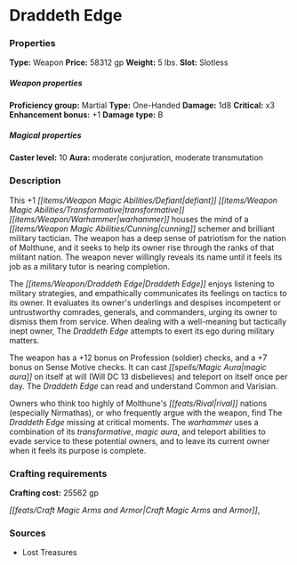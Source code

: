 ﻿---
Title: "Draddeth Edge"
Type: "Weapon"
Price: "58312 gp"
Weight: "5 lbs."
Slot: "Slotless"
Proficiency group: "Martial"
Weapon properties Type: "One-Handed"
Damage: "1d8"
Critical: "x3"
Enhancement bonus: "+1"
Damage type: "B"
Caster level: "10"
Aura: "moderate conjuration, moderate transmutation"
Description: |
  "This _+1 defiant_ _transformative_ _warhammer_ houses the mind of a cunning schemer and brilliant military tactician. The weapon has a deep sense of patriotism for the nation of Molthune, and it seeks to help its owner rise through the ranks of that militant nation. The weapon never willingly reveals its name until it feels its job as a military tutor is nearing completion.
  The _Draddeth Edge_ enjoys listening to military strategies, and empathically communicates its feelings on tactics to its owner. It evaluates its owner's underlings and despises incompetent or untrustworthy comrades, generals, and commanders, urging its owner to dismiss them from service. When dealing with a well-meaning but tactically inept owner, _The Draddeth Edge_ attempts to exert its ego during military matters.
  The weapon has a +12 bonus on Profession (soldier) checks, and a +7 bonus on Sense Motive checks. It can cast magic aura on itself at will (Will DC 13 disbelieves) and teleport on itself once per day. _The Draddeth Edge_ can read and understand Common and Varisian.
  Owners who think too highly of Molthune's rival nations (especially Nirmathas), or who frequently argue with the weapon, find _The Draddeth Edge_ missing at critical moments. The warhammer uses a combination of its _transformative_, _magic aura_, and _teleport_ abilities to evade service to these potential owners, and to leave its current owner when it feels its purpose is complete."
Crafting cost: "25562 gp"
Sources: "['Lost Treasures']"
---

# Draddeth Edge

### Properties

**Type:** Weapon **Price:** 58312 gp **Weight:** 5 lbs. **Slot:** Slotless

##### Weapon properties

**Proficiency group:** Martial **Type:** One-Handed **Damage:** 1d8 **Critical:** x3 **Enhancement bonus:** +1 **Damage type:** B

##### Magical properties

**Caster level:** 10 **Aura:** moderate conjuration, moderate transmutation

### Description

This +1 _[[items/Weapon Magic Abilities/Defiant|defiant]]_ _[[items/Weapon Magic Abilities/Transformative|transformative]]_ _[[items/Weapon/Warhammer|warhammer]]_ houses the mind of a _[[items/Weapon Magic Abilities/Cunning|cunning]]_ schemer and brilliant military tactician. The weapon has a deep sense of patriotism for the nation of Molthune, and it seeks to help its owner rise through the ranks of that militant nation. The weapon never willingly reveals its name until it feels its job as a military tutor is nearing completion.

The _[[items/Weapon/Draddeth Edge|Draddeth Edge]]_ enjoys listening to military strategies, and empathically communicates its feelings on tactics to its owner. It evaluates its owner's underlings and despises incompetent or untrustworthy comrades, generals, and commanders, urging its owner to dismiss them from service. When dealing with a well-meaning but tactically inept owner, The _Draddeth Edge_ attempts to exert its ego during military matters.

The weapon has a +12 bonus on Profession (soldier) checks, and a +7 bonus on Sense Motive checks. It can cast _[[spells/Magic Aura|magic aura]]_ on itself at will (Will DC 13 disbelieves) and teleport on itself once per day. The _Draddeth Edge_ can read and understand Common and Varisian.

Owners who think too highly of Molthune's _[[feats/Rival|rival]]_ nations (especially Nirmathas), or who frequently argue with the weapon, find The _Draddeth Edge_ missing at critical moments. The _warhammer_ uses a combination of its _transformative_, _magic aura_, and teleport abilities to evade service to these potential owners, and to leave its current owner when it feels its purpose is complete.

### Crafting requirements

**Crafting cost:** 25562 gp

_[[feats/Craft Magic Arms and Armor|Craft Magic Arms and Armor]]_,

### Sources

* Lost Treasures
